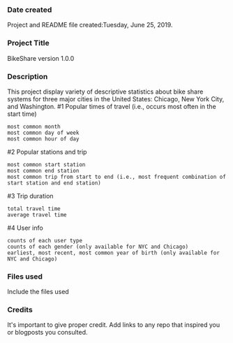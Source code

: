 ### Date created
Project and README file created:Tuesday, June 25, 2019.

### Project Title
BikeShare
version 1.0.0

### Description
This project display variety of descriptive statistics about bike share systems for three major cities in the United States: Chicago, New York City, and Washington.
#1 Popular times of travel (i.e., occurs most often in the start time)

    most common month
    most common day of week
    most common hour of day

#2 Popular stations and trip

    most common start station
    most common end station
    most common trip from start to end (i.e., most frequent combination of start station and end station)

#3 Trip duration

    total travel time
    average travel time

#4 User info

    counts of each user type
    counts of each gender (only available for NYC and Chicago)
    earliest, most recent, most common year of birth (only available for NYC and Chicago)


### Files used
Include the files used

### Credits
It's important to give proper credit. Add links to any repo that inspired you or blogposts you consulted.

